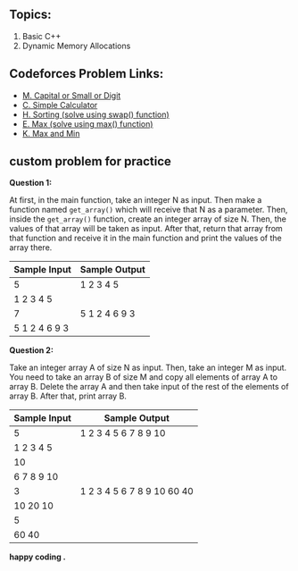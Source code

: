 ## Topics:
1. Basic C++
2. Dynamic Memory Allocations


## Codeforces Problem Links:

- [M. Capital or Small or Digit](https://codeforces.com/group/MWSDmqGsZm/contest/219158/problem/M)
- [C. Simple Calculator](https://codeforces.com/group/MWSDmqGsZm/contest/219158/problem/C)
- [H. Sorting (solve using swap() function)](https://codeforces.com/group/MWSDmqGsZm/contest/219774/problem/H)
- [E. Max (solve using max() function)](https://codeforces.com/group/MWSDmqGsZm/contest/219432/problem/E)
- [K. Max and Min](https://codeforces.com/group/MWSDmqGsZm/contest/219158/problem/K)


## custom problem for practice 

**Question 1:**

At first, in the main function, take an integer N as input. Then make a function named `get_array()` which will receive that N as a parameter. Then, inside the `get_array()` function, create an integer array of size N. Then, the values of that array will be taken as input. After that, return that array from that function and receive it in the main function and print the values of the array there.

Sample Input | Sample Output
------------ | -------------
5 | 1 2 3 4 5
1 2 3 4 5 |
7 | 5 1 2 4 6 9 3
5 1 2 4 6 9 3 |

**Question 2:**

Take an integer array A of size N as input. Then, take an integer M as input. You need to take an array B of size M and copy all elements of array A to array B. Delete the array A and then take input of the rest of the elements of array B. After that, print array B.

Sample Input | Sample Output
------------ | -------------
5 | 1 2 3 4 5 6 7 8 9 10
1 2 3 4 5 |
10 |
6 7 8 9 10 |
3 | 1 2 3 4 5 6 7 8 9 10 60 40
10 20 10 |
5 |
60 40 |



**happy coding .**